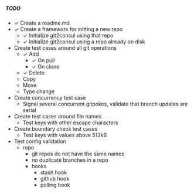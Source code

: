 ##### TODO

* ✓ Create a readme.md
* ✓ Create a framework for initting a new repo
    * ✓ Initialize git2consul using that repo
    * ✓ Initialize git2consul using a repo already on disk
* Create test cases around all git operations
    * ✓ Add
        * ✓ On pull
        * ✓ On clone
    * ✓ Delete
    * Copy
    * Move
    * Type change
* Create concurrency test case
    * Signal several concurrent gitpokes, validate that branch updates are serial
* Create test cases around file names
    * Test keys with other escape characters
* Create boundary check test cases
    * Test keys with values above 512kB
* Test config validation
    * repo
        * git repos do not have the same names
        * no duplicate branches in a repo
        * hooks
            * stash hook
            * github hook
            * polling hook

